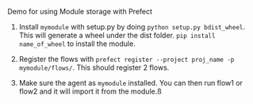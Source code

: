 Demo for using Module storage with Prefect

1. Install `mymodule` with setup.py by doing `python setup.py bdist_wheel`. This will generate a wheel under the dist folder. `pip install name_of_wheel` to install the module.

2. Register the flows with `prefect register --project proj_name -p mymodule/flows/`. This should register 2 flows.

3. Make sure the agent as `mymodule` installed. You can then run flow1 or flow2 and it will import it from the module.ß